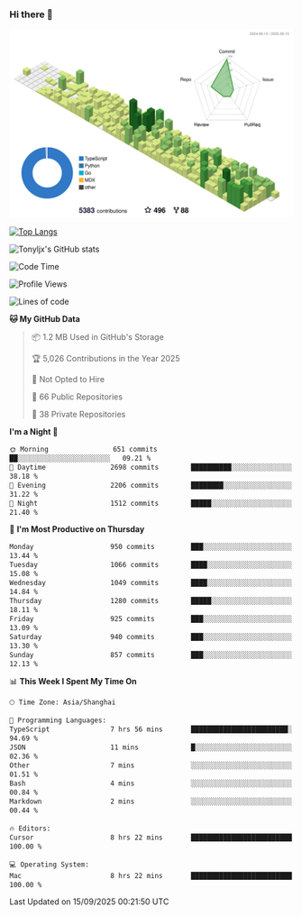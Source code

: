 ### Hi there 👋

![](./profile-3d-contrib/profile-green-animate.svg)

 

[![Top Langs](https://github-readme-stats.vercel.app/api/top-langs/?username=tonyljx)](https://github.com/anuraghazra/github-readme-stats)

![Tonyljx's GitHub stats](https://github-readme-stats.vercel.app/api?username=tonyljx&theme=default&show_icons=true)

 

<!--START_SECTION:waka-->
![Code Time](http://img.shields.io/badge/Code%20Time-1%2C453%20hrs%2022%20mins-blue)

![Profile Views](http://img.shields.io/badge/Profile%20Views-1-blue)

![Lines of code](https://img.shields.io/badge/From%20Hello%20World%20I%27ve%20Written-2.8%20million%20lines%20of%20code-blue)

**🐱 My GitHub Data** 

> 📦 1.2 MB Used in GitHub's Storage 
 > 
> 🏆 5,026 Contributions in the Year 2025
 > 
> 🚫 Not Opted to Hire
 > 
> 📜 66 Public Repositories 
 > 
> 🔑 38 Private Repositories 
 > 
**I'm a Night 🦉** 

```text
🌞 Morning                651 commits         ██░░░░░░░░░░░░░░░░░░░░░░░   09.21 % 
🌆 Daytime                2698 commits        ██████████░░░░░░░░░░░░░░░   38.18 % 
🌃 Evening                2206 commits        ████████░░░░░░░░░░░░░░░░░   31.22 % 
🌙 Night                  1512 commits        █████░░░░░░░░░░░░░░░░░░░░   21.40 % 
```
📅 **I'm Most Productive on Thursday** 

```text
Monday                   950 commits         ███░░░░░░░░░░░░░░░░░░░░░░   13.44 % 
Tuesday                  1066 commits        ████░░░░░░░░░░░░░░░░░░░░░   15.08 % 
Wednesday                1049 commits        ████░░░░░░░░░░░░░░░░░░░░░   14.84 % 
Thursday                 1280 commits        █████░░░░░░░░░░░░░░░░░░░░   18.11 % 
Friday                   925 commits         ███░░░░░░░░░░░░░░░░░░░░░░   13.09 % 
Saturday                 940 commits         ███░░░░░░░░░░░░░░░░░░░░░░   13.30 % 
Sunday                   857 commits         ███░░░░░░░░░░░░░░░░░░░░░░   12.13 % 
```


📊 **This Week I Spent My Time On** 

```text
🕑︎ Time Zone: Asia/Shanghai

💬 Programming Languages: 
TypeScript               7 hrs 56 mins       ████████████████████████░   94.69 % 
JSON                     11 mins             █░░░░░░░░░░░░░░░░░░░░░░░░   02.36 % 
Other                    7 mins              ░░░░░░░░░░░░░░░░░░░░░░░░░   01.51 % 
Bash                     4 mins              ░░░░░░░░░░░░░░░░░░░░░░░░░   00.84 % 
Markdown                 2 mins              ░░░░░░░░░░░░░░░░░░░░░░░░░   00.44 % 

🔥 Editors: 
Cursor                   8 hrs 22 mins       █████████████████████████   100.00 % 

💻 Operating System: 
Mac                      8 hrs 22 mins       █████████████████████████   100.00 % 
```


 Last Updated on 15/09/2025 00:21:50 UTC
<!--END_SECTION:waka-->
